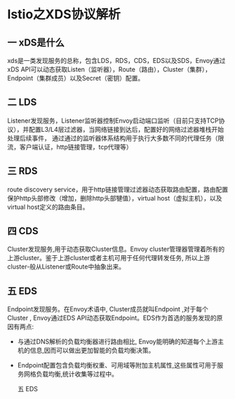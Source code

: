# Istio之XDS协议解析

## 一 xDS是什么

xds是一类发现服务的总称，包含LDS，RDS，CDS，EDS以及SDS，Envoy通过xDS API可以动态获取Listen（监听器），Route（路由），Cluster（集群），Endpoint（集群成员）以及Secret（密钥）配置。

## 二 LDS

Listener发现服务，Listener监听器控制Envoy启动端口监听（目前只支持TCP协议），并配置L3/L4层过滤器，当网络链接到达后，配置好的网络过滤器堆栈开始处理后续事件，	通过通过的监听器体系结构用于执行大多数不同的代理任务（限流，客户端认证，http链接管理，tcp代理等）	

## 三 RDS

route discovery service，用于http链接管理过滤器动态获取路由配置，路由配置保护http头部修改（增加，删除http头部犍值），virtual host（虚拟主机），以及virtual host定义的路由条目。

## 四 CDS

Cluster发现服务,用于动态获取Cluster信息。Envoy cluster管理器管理着所有的上游cluster。鉴于上游cluster或者主机可用于任何代理转发任务, 所以上游cluster-般从Listener或Route中抽象出来。

## 五 EDS

Endpoint发现服务。在Envoy术语中, Cluster成员就叫Endpoint ,对于每个Cluster , Envoy通过EDS API动态获取Endpoint。EDS作为首选的服务发现的原因有两点:

* 与通过DNS解析的负载均衡器进行路由相比, Envoy能明确的知道每个上游主机的信息,因而可以做出更加智能的负载均衡决策。

* Endpoint配置包含负载均衡权重、可用域等附加主机属性,这些属性可用于服务网格负载均衡,统计收集等过程中。

  五 EDS














